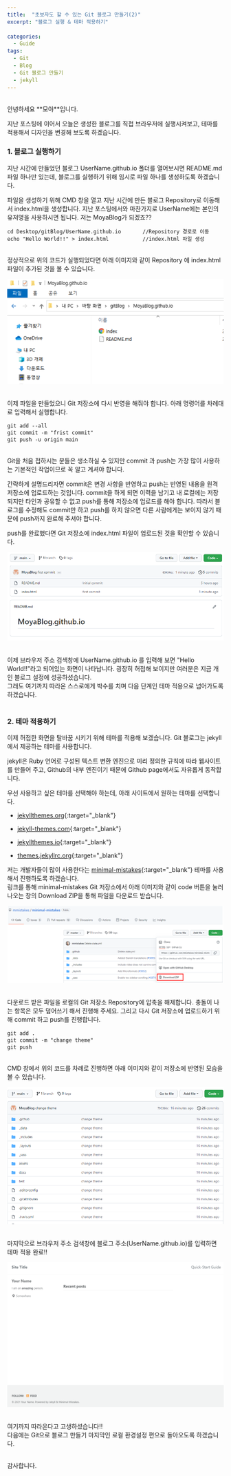 ```yaml
---
title:  "초보자도 할 수 있는 Git 블로그 만들기(2)"
excerpt: "블로그 실행 & 테마 적용하기"

categories:
  - Guide
tags: 
  - Git 
  - Blog
  - Git 블로그 만들기
  - jekyll
---
```


<br/>
안녕하세요 **모야**입니다.

지난 포스팅에 이어서 오늘은 생성한 블로그를 직접 브라우저에 실행시켜보고, 테마를 적용해서
디자인을 변경해 보도록 하겠습니다.


### 1. 블로그 실행하기

지난 시간에 만들었던 블로그 UserName.github.io 폴더를 열어보시면 README.md 파일 하나만 있는데,
블로그를 실행하기 위해 임시로 파일 하나를 생성하도록 하겠습니다.

파일을 생성하기 위해 CMD 창을 열고 지난 시간에 만든 블로그 Repository로 이동해서 index.html을 생성합니다.
지난 포스팅에서와 마찬가지로 UserName에는 본인의 유저명을 사용하시면 됩니다. 저는 MoyaBlog가 되겠죠??

    cd Desktop/gitBlog/UserName.github.io       //Repository 경로로 이동
    echo "Hello World!!" > index.html           //index.html 파일 생성



<br/>정상적으로 위의 코드가 실행되었다면 아래 이미지와 같이 Repository 에 index.html 파일이 추가된 것을 볼 수 있습니다.

<img src="/assets/images/index.PNG"><br/><br/>


이제 파일을 만들었으니 Git 저장소에 다시 반영을 해줘야 합니다. 아래 명령어를 차례대로 입력해서 실행합니다.

    git add --all
    git commit -m "frist commit"
    git push -u origin main


<br/>Git을 처음 접하시는 분들은 생소하실 수 있지만 commit 과 push는 가장 많이 
사용하는 기본적인 작업이므로 꼭 알고 계셔야 합니다.<br/>

간략하게 설명드리자면 commit은 변경 사항을 반영하고 push는 반영된 내용을 원격 저장소에 업로드하는 것입니다.
commit을 하게 되면 이력을 남기고 내 로컬에는 저장되지만 타인과 공유할 수 없고 push를 통해 저장소에 업로드를 해야
합니다.
따라서 블로그를 수정해도 commit만 하고 push를 하지 않으면 다른 사람에게는 보이지 않기 때문에 push까지 완료해 주셔야 합니다.<br/>


push를 완료했다면 Git 저장소에 index.html 파일이 업로드된 것을 확인할 수 있습니다.

<img src="/assets/images/gitpush.PNG"><br/><br/>

이제 브라우저 주소 검색창에 UserName.github.io 를 입력해 보면 "Hello World!!"라고 되어있는
화면이 나타납니다. 굉장히 허접해 보이지만 여러분은 지금 개인 블로그 설정에 성공하셨습니다. <br/>
그래도 여기까지 따라온 스스로에게 박수를 치며 다음 단계인 테마 적용으로 넘어가도록 하겠습니다.<br/><br/>


### 2. 테마 적용하기

이제 허접한 화면을 탈바꿈 시키기 위해 테마를 적용해 보겠습니다.
Git 블로그는 jekyll에서 제공하는 테마를 사용합니다. 

jekyll은 Ruby 언어로 구성된 텍스트 변환 엔진으로 미리 정의한 규칙에 따라 웹사이트를 만들어 주고, 
Github의 내부 엔진이기 때문에 Github page에서도 자유롭게 동작합니다.

우선 사용하고 싶은 테마를 선택해야 하는데, 아래 사이트에서 원하는 테마를 선택합니다.

* [jekyllthemes.org](http://jekyllthemes.org/){:target="_blank"}
  
* [jekyll-themes.com](https://jekyll-themes.com/){:target="_blank"}
  
* [jekyllthemes.io](https://jekyllthemes.io/){:target="_blank"}
  
* [themes.jekyllrc.org](http://themes.jekyllrc.org/){:target="_blank"}

저는 개발자들이 많이 사용한다는 [minimal-mistakes](https://github.com/mmistakes/minimal-mistakes){:target="_blank"} 테마를 사용해서 진행하도록 하겠습니다.<br/>
링크를 통해 minimal-mistakes Git 저장소에서 아래 이미지와 같이 code 버튼을 눌러 나오는 창의 Download ZIP을 통해 파일을 다운로드 받습니다.

<img src="/assets/images/minimal_mistake.PNG"><br/><br/>


다운로드 받은 파일을 로컬의 Git 저장소 Repository에 압축을 해제합니다. 충돌이 나는 항목은 모두 덮어쓰기 해서 진행해 주세요.
그리고 다시 Git 저장소에 업로드하기 위해 commit 하고 push를 진행합니다.

    git add .
    git commit -m "change theme"
    git push


<br/>CMD 창에서 위의 코드를 차례로 진행하면 아래 이미지와 같이 저장소에 반영된 모습을 볼 수 있습니다.

<img src="/assets/images/git_state.PNG"><br/><br/>


마지막으로 브라우저 주소 검색창에 블로그 주소(UserName.github.io)를 입력하면 테마 적용 완료!!

<img src="/assets/images/blog_theme.PNG"><br/><br/>



여기까지 따라온다고 고생하셨습니다!! <br/>
다음에는 Git으로 블로그 만들기 마지막인 로컬 환경설정 편으로 돌아오도록 하겠습니다.<br/><br/>



감사합니다.



<br/><br/><br/>